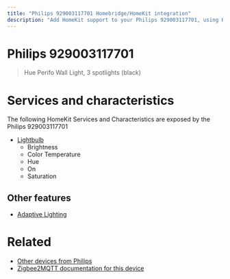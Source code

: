 ```yaml
---
title: "Philips 929003117701 Homebridge/HomeKit integration"
description: "Add HomeKit support to your Philips 929003117701, using Homebridge, Zigbee2MQTT and homebridge-z2m."
---
```

<!---
This file has been GENERATED using src/docgen/docgen.ts
DO NOT EDIT THIS FILE MANUALLY!
-->
# Philips 929003117701
> Hue Perifo Wall Light, 3 spotlights (black)


# Services and characteristics
The following HomeKit Services and Characteristics are exposed by
the Philips 929003117701

* [Lightbulb](../../light.md)
  * Brightness
  * Color Temperature
  * Hue
  * On
  * Saturation

## Other features
* [Adaptive Lighting](../../light.md)

# Related
* [Other devices from Philips](../index.md#philips)
* [Zigbee2MQTT documentation for this device](https://www.zigbee2mqtt.io/devices/929003117701.html)